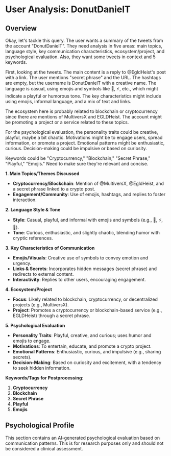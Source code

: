 # User Analysis: DonutDanielT

## Overview

<think>
Okay, let's tackle this query. The user wants a summary of the tweets from the account "DonutDanielT". They need analysis in five areas: main topics, language style, key communication characteristics, ecosystem/project, and psychological evaluation. Also, they want some tweets in context and 5 keywords.

First, looking at the tweets. The main content is a reply to @EgldHeist's post with a link. The user mentions "secret phrase" and the URL. The hashtags are empty, but the username is DonutDanielT with a creative name. The language is casual, using emojis and symbols like 🍩, ⚡, etc., which might indicate a playful or humorous tone. The key characteristics might include using emojis, informal language, and a mix of text and links.

The ecosystem here is probably related to blockchain or cryptocurrency since there are mentions of MultiversX and EGLDHeist. The account might be promoting a project or a service related to these topics. 

For the psychological evaluation, the personality traits could be creative, playful, maybe a bit chaotic. Motivations might be to engage users, spread information, or promote a project. Emotional patterns might be enthusiastic, curious. Decision-making could be impulsive or based on curiosity.

Keywords could be "Cryptocurrency," "Blockchain," "Secret Phrase," "Playful," "Emojis." Need to make sure they're relevant and concise.
</think>

**1. Main Topics/Themes Discussed**  
- **Cryptocurrency/Blockchain**: Mention of @MultiversX, @EgldHeist, and a secret phrase linked to a crypto post.  
- **Engagement/Community**: Use of emojis, hashtags, and replies to foster interaction.  

**2. Language Style & Tone**  
- **Style**: Casual, playful, and informal with emojis and symbols (e.g., 🍩, ⚡, 🐝).  
- **Tone**: Curious, enthusiastic, and slightly chaotic, blending humor with cryptic references.  

**3. Key Characteristics of Communication**  
- **Emojis/Visuals**: Creative use of symbols to convey emotion and urgency.  
- **Links & Secrets**: Incorporates hidden messages (secret phrase) and redirects to external content.  
- **Interactivity**: Replies to other users, encouraging engagement.  

**4. Ecosystem/Project**  
- **Focus**: Likely related to blockchain, cryptocurrency, or decentralized projects (e.g., MultiversX).  
- **Project**: Promotes a cryptocurrency or blockchain-based service (e.g., EGLDHeist) through a secret phrase.  

**5. Psychological Evaluation**  
- **Personality Traits**: Playful, creative, and curious; uses humor and emojis to engage.  
- **Motivations**: To entertain, educate, and promote a crypto project.  
- **Emotional Patterns**: Enthusiastic, curious, and impulsive (e.g., sharing secrets).  
- **Decision-Making**: Based on curiosity and excitement, with a tendency to seek hidden information.  

**Keywords/Tags for Postprocessing**:  
1. **Cryptocurrency**  
2. **Blockchain**  
3. **Secret Phrase**  
4. **Playful**  
5. **Emojis**

## Psychological Profile

This section contains an AI-generated psychological evaluation based on communication patterns. This is for research purposes only and should not be considered a clinical assessment.
